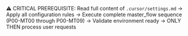 ⚠️ CRITICAL PREREQUISITE: Read full content of `.cursor/settings.md` → Apply all configuration rules → Execute complete master_flow sequence (P00-MT00 through P00-MT09) → Validate environment ready → ONLY THEN process user requests